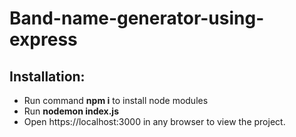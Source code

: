 # Band-name-generator-using-express
<h2>Installation:</h2>
<ul>
  <li>Run command <b>npm i</b> to install node modules</li>
  <li>Run <b>nodemon index.js</b></li>
  <li>Open https://localhost:3000 in any browser to view the project.</li>
  
</ul>

